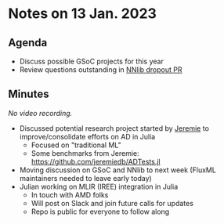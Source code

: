 # Notes on 13 Jan. 2023

## Agenda

- Discuss possible GSoC projects for this year
- Review questions outstanding in [NNlib dropout PR](https://github.com/FluxML/Flux.jl/pull/2150)

## Minutes

_No video recording._

- Discussed potential research project started by [Jeremie](https://github.com/jeremiedb) to improve/consolidate efforts on AD in Julia
    - Focused on "traditional ML"
    - Some benchmarks from Jeremie: https://github.com/jeremiedb/ADTests.jl
- Moving discussion on GSoC and NNlib to next week (FluxML maintainers needed to leave early today)
- Julian working on MLIR (IREE) integration in Julia
    - In touch with AMD folks
    - Will post on Slack and join future calls for updates
    - Repo is public for everyone to follow along
